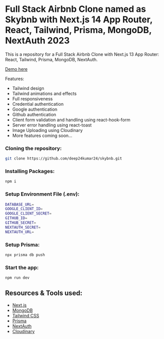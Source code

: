 # Full Stack Airbnb Clone named as Skybnb with Next.js 14 App Router, React, Tailwind, Prisma, MongoDB, NextAuth 2023

This is a repository for a Full Stack Airbnb Clone with Next.js 13 App Router: React, Tailwind, Prisma, MongoDB, NextAuth.

[Demo here](https://skybnb-alpha.vercel.app/) 

Features:

* Tailwind design
* Tailwind animations and effects
* Full responsiveness
* Credential authentication
* Google authentication
* Github authentication
* Client form validation and handling using react-hook-form
* Server error handling using react-toast
* Image Uploading using Cloudinary
* More features coming soon...

### Cloning the repository:

```bash
git clone https://github.com/deep24kumar24/skybnb.git
```

### Installing Packages:

```bash
npm i
```

### Setup Environment File (.env):

```bash
DATABASE_URL=
GOOGLE_CLIENT_ID=
GOOGLE_CLIENT_SECRET=
GITHUB_ID=
GITHUB_SECRET=
NEXTAUTH_SECRET=
NEXTAUTH_URL=
```

### Setup Prisma:

```bash
npx prisma db push
```


### Start the app:

```bash
npm run dev
```


## Resources & Tools used:

- [Next.js](https://nextjs.org)
- [MongoDB](https://www.mongodb.com/)
- [Tailwind CSS](https://tailwindcss.com/)
- [Prisma](https://www.prisma.io/)
- [NextAuth](https://next-auth.js.org/)
- [Cloudinary](https://cloudinary.com/)


